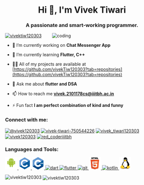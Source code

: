 <h1 align="center">Hi 👋, I'm Vivek Tiwari</h1>
<h3 align="center">A passionate and smart-working programmer.</h3>

<img align="right" alt="coding" width="350" src="https://media.tenor.com/flflC6GFzO8AAAAM/sultan-alrefaei-programmer.gif">

<p align="left"> <a href="https://github.com/ryo-ma/github-profile-trophy"><img src="https://github-profile-trophy.vercel.app/?username=vivektiw120303" alt="vivektiw120303" /></a> </p>

- 🔭 I’m currently working on **Chat Messenger App**

- 🌱 I’m currently learning **Flutter, C++**

- 👨‍💻 All of my projects are available at [https://github.com/vivekTiw120303?tab=repositories](https://github.com/vivekTiw120303?tab=repositories)

- 💬 Ask me about **flutter and DSA**

- 📫 How to reach me **vivek.2101178cs@iiitbh.ac.in**

- ⚡ Fun fact **I am perfect combination of kind and funny**

<h3 align="left">Connect with me:</h3>
<p align="left">
<a href="https://twitter.com/@vivek120303" target="blank"><img align="center" src="https://raw.githubusercontent.com/rahuldkjain/github-profile-readme-generator/master/src/images/icons/Social/twitter.svg" alt="@vivek120303" height="30" width="40" /></a>
<a href="https://linkedin.com/in/vivek-tiwari-750544226" target="blank"><img align="center" src="https://raw.githubusercontent.com/rahuldkjain/github-profile-readme-generator/master/src/images/icons/Social/linked-in-alt.svg" alt="vivek-tiwari-750544226" height="30" width="40" /></a>
<a href="https://instagram.com/vivek_tiwari120303" target="blank"><img align="center" src="https://raw.githubusercontent.com/rahuldkjain/github-profile-readme-generator/master/src/images/icons/Social/instagram.svg" alt="vivek_tiwari120303" height="30" width="40" /></a>
<a href="https://www.codechef.com/users/vivek120303" target="blank"><img align="center" src="https://cdn.jsdelivr.net/npm/simple-icons@3.1.0/icons/codechef.svg" alt="vivek120303" height="30" width="40" /></a>
<a href="https://codeforces.com/profile/red_coderiiitbh" target="blank"><img align="center" src="https://raw.githubusercontent.com/rahuldkjain/github-profile-readme-generator/master/src/images/icons/Social/codeforces.svg" alt="red_coderiiitbh" height="30" width="40" /></a>
</p>

<h3 align="left">Languages and Tools:</h3>
<p align="left"> <a href="https://developer.android.com" target="_blank" rel="noreferrer"> <img src="https://raw.githubusercontent.com/devicons/devicon/master/icons/android/android-original-wordmark.svg" alt="android" width="40" height="40"/> </a> <a href="https://www.cprogramming.com/" target="_blank" rel="noreferrer"> <img src="https://raw.githubusercontent.com/devicons/devicon/master/icons/c/c-original.svg" alt="c" width="40" height="40"/> </a> <a href="https://www.w3schools.com/cpp/" target="_blank" rel="noreferrer"> <img src="https://raw.githubusercontent.com/devicons/devicon/master/icons/cplusplus/cplusplus-original.svg" alt="cplusplus" width="40" height="40"/> </a> <a href="https://dart.dev" target="_blank" rel="noreferrer"> <img src="https://www.vectorlogo.zone/logos/dartlang/dartlang-icon.svg" alt="dart" width="40" height="40"/> </a> <a href="https://flutter.dev" target="_blank" rel="noreferrer"> <img src="https://www.vectorlogo.zone/logos/flutterio/flutterio-icon.svg" alt="flutter" width="40" height="40"/> </a> <a href="https://git-scm.com/" target="_blank" rel="noreferrer"> <img src="https://www.vectorlogo.zone/logos/git-scm/git-scm-icon.svg" alt="git" width="40" height="40"/> </a> <a href="https://www.w3.org/html/" target="_blank" rel="noreferrer"> <img src="https://raw.githubusercontent.com/devicons/devicon/master/icons/html5/html5-original-wordmark.svg" alt="html5" width="40" height="40"/> </a> <a href="https://kotlinlang.org" target="_blank" rel="noreferrer"> <img src="https://www.vectorlogo.zone/logos/kotlinlang/kotlinlang-icon.svg" alt="kotlin" width="40" height="40"/> </a> <a href="https://www.linux.org/" target="_blank" rel="noreferrer"> <img src="https://raw.githubusercontent.com/devicons/devicon/master/icons/linux/linux-original.svg" alt="linux" width="40" height="40"/> </a> </p>

<p><img align="left" src="https://github-readme-stats.vercel.app/api/top-langs?username=vivektiw120303&show_icons=true&locale=en&layout=compact" alt="vivektiw120303" /></p>

<p>&nbsp;<img align="center" src="https://github-readme-stats.vercel.app/api?username=vivektiw120303&show_icons=true&locale=en" alt="vivektiw120303" /></p>
